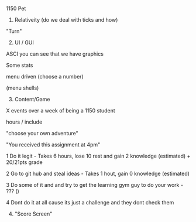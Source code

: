 

1150 Pet

1.  Relativeity (do we deal with ticks and how)


"Turn"


2.  UI / GUI


ASCI you can see that we have graphics

Some stats

menu driven (choose a number)


(menu shells)


3.  Content/Game


X events over a week of being a 1150 student

hours / include

"choose your own adventure"

"You received this assignment at 4pm"

1  Do it legit - Takes 6 hours, lose 10 rest and gain 2 knowledge (estimated) + 20/21pts grade

2  Go to git hub and steal ideas - Takes 1 hout, gain 0 knowledge (estimated)

3  Do some of it and and try to get the learning gym guy to do your work - ??? ()

4  Dont do it at all cause its just a challenge and they dont check them 


4.  "Score Screen"



